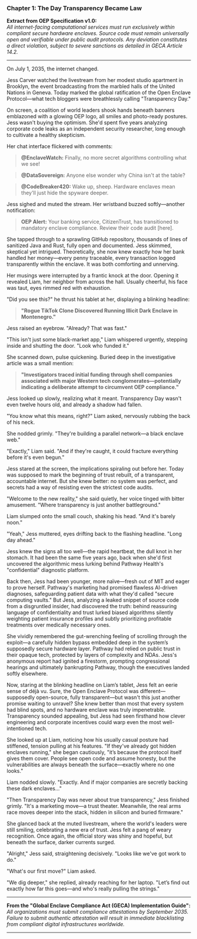 ### Chapter 1: The Day Transparency Became Law

**Extract from OEP Specification v1.0:**  
_All internet-facing computational services must run exclusively within compliant secure hardware enclaves. Source code must remain universally open and verifiable under public audit protocols. Any deviation constitutes a direct violation, subject to severe sanctions as detailed in GECA Article 14.2._

---

On July 1, 2035, the internet changed.

Jess Carver watched the livestream from her modest studio apartment in Brooklyn, the event broadcasting from the marbled halls of the United Nations in Geneva. Today marked the global ratification of the Open Enclave Protocol—what tech bloggers were breathlessly calling "Transparency Day."

On screen, a coalition of world leaders shook hands beneath banners emblazoned with a glowing OEP logo, all smiles and photo-ready postures. Jess wasn't buying the optimism. She'd spent five years analyzing corporate code leaks as an independent security researcher, long enough to cultivate a healthy skepticism.

Her chat interface flickered with comments:

> **@EnclaveWatch:** Finally, no more secret algorithms controlling what we see!

> **@DataSovereign:** Anyone else wonder why China isn't at the table?

> **@CodeBreaker420:** Wake up, sheep. Hardware enclaves mean they'll just hide the spyware deeper.

Jess sighed and muted the stream. Her wristband buzzed softly—another notification:

> **OEP Alert:** Your banking service, CitizenTrust, has transitioned to mandatory enclave compliance. Review their code audit [here].

She tapped through to a sprawling GitHub repository, thousands of lines of sanitized Java and Rust, fully open and documented. Jess skimmed, skeptical yet intrigued. Theoretically, she now knew exactly how her bank handled her money—every penny traceable, every transaction logged transparently within the enclave. It was both comforting and unnerving.

Her musings were interrupted by a frantic knock at the door. Opening it revealed Liam, her neighbor from across the hall. Usually cheerful, his face was taut, eyes rimmed red with exhaustion.

"Did you see this?" he thrust his tablet at her, displaying a blinking headline:

> **"Rogue TikTok Clone Discovered Running Illicit Dark Enclave in Montenegro."**

Jess raised an eyebrow. "Already? That was fast."

"This isn't just some black-market app," Liam whispered urgently, stepping inside and shutting the door. "Look who funded it."

She scanned down, pulse quickening. Buried deep in the investigative article was a small mention:

> **"Investigators traced initial funding through shell companies associated with major Western tech conglomerates—potentially indicating a deliberate attempt to circumvent OEP compliance."**

Jess looked up slowly, realizing what it meant. Transparency Day wasn't even twelve hours old, and already a shadow had fallen.

"You know what this means, right?" Liam asked, nervously rubbing the back of his neck.

She nodded grimly. "They're building a parallel network—a black enclave web."

"Exactly," Liam said. "And if they're caught, it could fracture everything before it's even begun."

Jess stared at the screen, the implications spiraling out before her. Today was supposed to mark the beginning of trust rebuilt, of a transparent, accountable internet. But she knew better: no system was perfect, and secrets had a way of resisting even the strictest code audits.

"Welcome to the new reality," she said quietly, her voice tinged with bitter amusement. "Where transparency is just another battleground."

Liam slumped onto the small couch, shaking his head. "And it's barely noon."

"Yeah," Jess muttered, eyes drifting back to the flashing headline. "Long day ahead."

Jess knew the signs all too well—the rapid heartbeat, the dull knot in her stomach. It had been the same five years ago, back when she'd first uncovered the algorithmic mess lurking behind Pathway Health's "confidential" diagnostic platform.

Back then, Jess had been younger, more naïve—fresh out of MIT and eager to prove herself. Pathway's marketing had promised flawless AI-driven diagnoses, safeguarding patient data with what they'd called "secure computing vaults." But Jess, analyzing a leaked snippet of source code from a disgruntled insider, had discovered the truth: behind reassuring language of confidentiality and trust lurked biased algorithms silently weighting patient insurance profiles and subtly prioritizing profitable treatments over medically necessary ones.

She vividly remembered the gut-wrenching feeling of scrolling through the exploit—a carefully hidden bypass embedded deep in the system’s supposedly secure hardware layer. Pathway had relied on public trust in their opaque tech, protected by layers of complexity and NDAs. Jess's anonymous report had ignited a firestorm, prompting congressional hearings and ultimately bankrupting Pathway, though the executives landed softly elsewhere.

Now, staring at the blinking headline on Liam’s tablet, Jess felt an eerie sense of déjà vu. Sure, the Open Enclave Protocol was different—supposedly open-source, fully transparent—but wasn't this just another promise waiting to unravel? She knew better than most that every system had blind spots, and no hardware enclave was truly impenetrable. Transparency sounded appealing, but Jess had seen firsthand how clever engineering and corporate incentives could warp even the most well-intentioned tech.

She looked up at Liam, noticing how his usually casual posture had stiffened, tension pulling at his features. "If they've already got hidden enclaves running," she began cautiously, "it’s because the protocol itself gives them cover. People see open code and assume honesty, but the vulnerabilities are always beneath the surface—exactly where no one looks."

Liam nodded slowly. "Exactly. And if major companies are secretly backing these dark enclaves..."

"Then Transparency Day was never about true transparency," Jess finished grimly. "It's a marketing move—a trust theater. Meanwhile, the real arms race moves deeper into the stack, hidden in silicon and buried firmware."

She glanced back at the muted livestream, where the world's leaders were still smiling, celebrating a new era of trust. Jess felt a pang of weary recognition. Once again, the official story was shiny and hopeful, but beneath the surface, darker currents surged.

"Alright," Jess said, straightening decisively. "Looks like we've got work to do."

"What's our first move?" Liam asked.

"We dig deeper," she replied, already reaching for her laptop. "Let’s find out exactly how far this goes—and who's really pulling the strings."

---

**From the "Global Enclave Compliance Act (GECA) Implementation Guide":**  
_All organizations must submit compliance attestations by September 2035. Failure to submit authentic attestation will result in immediate blacklisting from compliant digital infrastructures worldwide._

---

